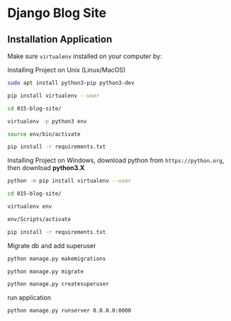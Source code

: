 # Django Blog Site

## Installation Application

Make sure `virtualenv` installed on your computer by:

Installing Project on Unix (Linux/MacOS)

```bash
sudo apt install python3-pip python3-dev

pip install virtualenv --user

cd 015-blog-site/

virtualenv -p python3 env

source env/bin/activate

pip install -r requirements.txt
```

Installing Project on Windows, download python from `https://python.org`, then download **python3.X**

```bash
python -m pip install virtualenv --user

cd 015-blog-site/

virtualenv env

env/Scripts/activate

pip install -r requirements.txt
```

Migrate db and add superuser

```bash
python manage.py makemigrations

python manage.py migrate

python manage.py createsuperuser
```

run application

```bash
python manage.py runserver 0.0.0.0:8000
```